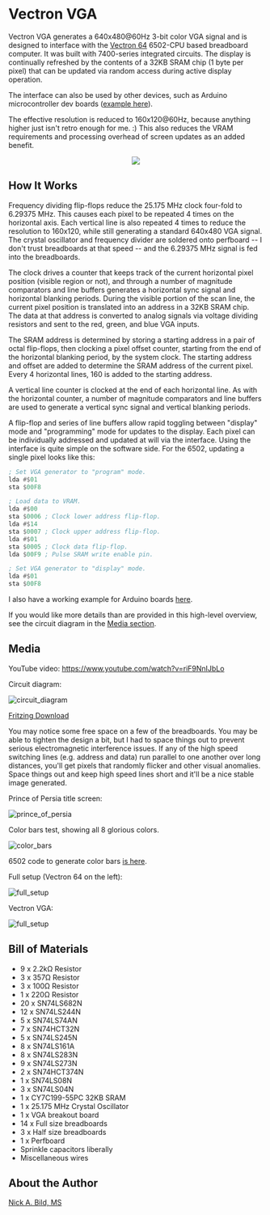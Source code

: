 # Vectron VGA

Vectron VGA generates a 640x480@60Hz 3-bit color VGA signal and is designed to interface with the [Vectron 64](https://github.com/nickbild/vectron_64) 6502-CPU based breadboard computer.  It was built with 7400-series integrated circuits.  The display is continually refreshed by the contents of a 32KB SRAM chip (1 byte per pixel) that can be updated via random access during active display operation.

The interface can also be used by other devices, such as Arduino microcontroller dev boards ([example here](https://github.com/nickbild/vectron_vga/tree/master/sram_vectron_simulator)).

The effective resolution is reduced to 160x120@60Hz, because anything higher just isn't retro enough for me.  :)  This also reduces the VRAM requirements and processing overhead of screen updates as an added benefit.

<p align="center">
<img src="https://raw.githubusercontent.com/nickbild/vectron_vga/master/media/vectron_vga.gif">
</p>

## How It Works

Frequency dividing flip-flops reduce the 25.175 MHz clock four-fold to 6.29375 MHz.  This causes each pixel to be repeated 4 times on the horizontal axis.  Each vertical line is also repeated 4 times to reduce the resolution to 160x120, while still generating a standard 640x480 VGA signal.  The crystal oscillator and frequency divider are soldered onto perfboard -- I don't trust breadboards at that speed -- and the 6.29375 MHz signal is fed into the breadboards.

The clock drives a counter that keeps track of the current horizontal pixel position (visible region or not), and through a number of magnitude comparators and line buffers generates a horizontal sync signal and horizontal blanking periods.  During the visible portion of the scan line, the current pixel position is translated into an address in a 32KB SRAM chip.  The data at that address is converted to analog signals via voltage dividing resistors and sent to the red, green, and blue VGA inputs.

The SRAM address is determined by storing a starting address in a pair of octal flip-flops, then clocking a pixel offset counter, starting from the end of the horizontal blanking period, by the system clock.  The starting address and offset are added to determine the SRAM address of the current pixel.  Every 4 horizontal lines, 160 is added to the starting address.

A vertical line counter is clocked at the end of each horizontal line.  As with the horizontal counter, a number of magnitude comparators and line buffers are used to generate a vertical sync signal and vertical blanking periods.

A flip-flop and series of line buffers allow rapid toggling between "display" mode and "programming" mode for updates to the display.  Each pixel can be individually addressed and updated at will via the interface.  Using the interface is quite simple on the software side.  For the 6502, updating a single pixel looks like this:

```asm
; Set VGA generator to "program" mode.
lda #$01
sta $00F8

; Load data to VRAM.
lda #$00
sta $0006 ; Clock lower address flip-flop.
lda #$14
sta $0007 ; Clock upper address flip-flop.
lda #$01
sta $0005 ; Clock data flip-flop.
lda $00F9 ; Pulse SRAM write enable pin.

; Set VGA generator to "display" mode.
lda #$01
sta $00F8
```

I also have a working example for Arduino boards [here](https://github.com/nickbild/vectron_vga/tree/master/sram_vectron_simulator).

If you would like more details than are provided in this high-level overview, see the circuit diagram in the [Media section](https://github.com/nickbild/vectron_vga#media).

## Media

YouTube video:
https://www.youtube.com/watch?v=riF9NnIJbLo

Circuit diagram:

![circuit_diagram](https://raw.githubusercontent.com/nickbild/vectron_vga/master/diagrams/circuit_diagram_bb_sm.jpg)

[Fritzing Download](https://github.com/nickbild/vectron_vga/raw/master/diagrams/circuit_diagram.fzz)

You may notice some free space on a few of the breadboards.  You may be able to tighten the design a bit, but I had to space things out to prevent serious electromagnetic interference issues.  If any of the high speed switching lines (e.g. address and data) run parallel to one another over long distances, you'll get pixels that randomly flicker and other visual anomalies.  Space things out and keep high speed lines short and it'll be a nice stable image generated.

Prince of Persia title screen:

![prince_of_persia](https://raw.githubusercontent.com/nickbild/vectron_vga/master/media/prince_of_persia_sm.jpg)

Color bars test, showing all 8 glorious colors.

![color_bars](https://raw.githubusercontent.com/nickbild/vectron_vga/master/media/color_bars_sm.jpg)

6502 code to generate color bars [is here](https://github.com/nickbild/vectron_vga/blob/master/display_graphics.asm).

Full setup (Vectron 64 on the left):

![full_setup](https://raw.githubusercontent.com/nickbild/vectron_vga/master/media/full_setup_sm.jpg)

Vectron VGA:

![full_setup](https://raw.githubusercontent.com/nickbild/vectron_vga/master/media/vectron_vga_sm.jpg)

## Bill of Materials

- 9 x 2.2kΩ Resistor
- 3 x 357Ω Resistor
- 3 x 100Ω Resistor
- 1 x 220Ω Resistor
- 20 x SN74LS682N
- 12 x SN74LS244N
- 5 x SN74LS74AN
- 7 x SN74HCT32N
- 5 x SN74LS245N
- 8 x SN74LS161A
- 8 x SN74LS283N
- 9 x SN74LS273N
- 2 x SN74HCT374N
- 1 x SN74LS08N
- 3 x SN74LS04N
- 1 x CY7C199-55PC 32KB SRAM
- 1 x 25.175 MHz Crystal Oscillator
- 1 x VGA breakout board
- 14 x Full size breadboards
- 3 x Half size breadboards
- 1 x Perfboard
- Sprinkle capacitors liberally
- Miscellaneous wires

## About the Author

[Nick A. Bild, MS](https://nickbild79.firebaseapp.com/#!/)

